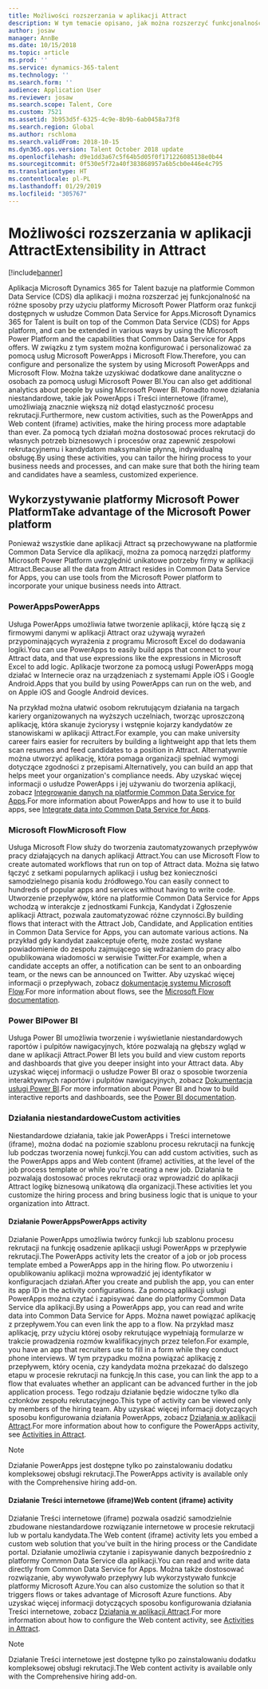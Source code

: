 ```yaml
---
title: Możliwości rozszerzania w aplikacji Attract
description: W tym temacie opisano, jak można rozszerzyć funkcjonalność aplikacji Microsoft Dynamics 365 for Talent - Attract przy użyciu platformy Microsoft Power Platform.
author: josaw
manager: AnnBe
ms.date: 10/15/2018
ms.topic: article
ms.prod: ''
ms.service: dynamics-365-talent
ms.technology: ''
ms.search.form: ''
audience: Application User
ms.reviewer: josaw
ms.search.scope: Talent, Core
ms.custom: 7521
ms.assetid: 3b953d5f-6325-4c9e-8b9b-6ab0458a73f8
ms.search.region: Global
ms.author: rschloma
ms.search.validFrom: 2018-10-15
ms.dyn365.ops.version: Talent October 2018 update
ms.openlocfilehash: d9e1dd3a67c5f64b5d05f0f171226085138e0b44
ms.sourcegitcommit: 0f530e5f72a40f383868957a6b5cb0e446e4c795
ms.translationtype: HT
ms.contentlocale: pl-PL
ms.lasthandoff: 01/29/2019
ms.locfileid: "305767"
---
```

# <a name="extensibility-in-attract"></a><span data-ttu-id="9df84-103">Możliwości rozszerzania w aplikacji Attract</span><span class="sxs-lookup"><span data-stu-id="9df84-103">Extensibility in Attract</span></span>

[!include[banner](../includes/banner.md)]

<span data-ttu-id="9df84-104">Aplikacja Microsoft Dynamics 365 for Talent bazuje na platformie Common Data Service (CDS) dla aplikacji i można rozszerzać jej funkcjonalność na różne sposoby przy użyciu platformy Microsoft Power Platform oraz funkcji dostępnych w usłudze Common Data Service for Apps.</span><span class="sxs-lookup"><span data-stu-id="9df84-104">Microsoft Dynamics 365 for Talent is built on top of the Common Data Service (CDS) for Apps platform, and can be extended in various ways by using the Microsoft Power Platform and the capabilities that Common Data Service for Apps offers.</span></span> <span data-ttu-id="9df84-105">W związku z tym system można konfigurować i personalizować za pomocą usług Microsoft PowerApps i Microsoft Flow.</span><span class="sxs-lookup"><span data-stu-id="9df84-105">Therefore, you can configure and personalize the system by using Microsoft PowerApps and Microsoft Flow.</span></span> <span data-ttu-id="9df84-106">Można także uzyskiwać dodatkowe dane analityczne o osobach za pomocą usługi Microsoft Power BI.</span><span class="sxs-lookup"><span data-stu-id="9df84-106">You can also get additional analytics about people by using Microsoft Power BI.</span></span> <span data-ttu-id="9df84-107">Ponadto nowe działania niestandardowe, takie jak PowerApps i Treści internetowe (iframe), umożliwiają znacznie większą niż dotąd elastyczność procesu rekrutacji.</span><span class="sxs-lookup"><span data-stu-id="9df84-107">Furthermore, new custom activities, such as the PowerApps and Web content (iframe) activities, make the hiring process more adaptable than ever.</span></span> <span data-ttu-id="9df84-108">Za pomocą tych działań można dostosować proces rekrutacji do własnych potrzeb biznesowych i procesów oraz zapewnić zespołowi rekrutacyjnemu i kandydatom maksymalnie płynną, indywidualną obsługę.</span><span class="sxs-lookup"><span data-stu-id="9df84-108">By using these activities, you can tailor the hiring process to your business needs and processes, and can make sure that both the hiring team and candidates have a seamless, customized experience.</span></span>

## <a name="take-advantage-of-the-microsoft-power-platform"></a><span data-ttu-id="9df84-109">Wykorzystywanie platformy Microsoft Power Platform</span><span class="sxs-lookup"><span data-stu-id="9df84-109">Take advantage of the Microsoft Power platform</span></span> 

<span data-ttu-id="9df84-110">Ponieważ wszystkie dane aplikacji Attract są przechowywane na platformie Common Data Service dla aplikacji, można za pomocą narzędzi platformy Microsoft Power Platform uwzględnić unikatowe potrzeby firmy w aplikacji Attract.</span><span class="sxs-lookup"><span data-stu-id="9df84-110">Because all the data from Attract resides in Common Data Service for Apps, you can use tools from the Microsoft Power platform to incorporate your unique business needs into Attract.</span></span>

### <a name="powerapps"></a><span data-ttu-id="9df84-111">PowerApps</span><span class="sxs-lookup"><span data-stu-id="9df84-111">PowerApps</span></span>

<span data-ttu-id="9df84-112">Usługa PowerApps umożliwia łatwe tworzenie aplikacji, które łączą się z firmowymi danymi w aplikacji Attract oraz używają wyrażeń przypominających wyrażenia z programu Microsoft Excel do dodawania logiki.</span><span class="sxs-lookup"><span data-stu-id="9df84-112">You can use PowerApps to easily build apps that connect to your Attract data, and that use expressions like the expressions in Microsoft Excel to add logic.</span></span> <span data-ttu-id="9df84-113">Aplikacje tworzone za pomocą usługi PowerApps mogą działać w Internecie oraz na urządzeniach z systemami Apple iOS i Google Android.</span><span class="sxs-lookup"><span data-stu-id="9df84-113">Apps that you build by using PowerApps can run on the web, and on Apple iOS and Google Android devices.</span></span>

<span data-ttu-id="9df84-114">Na przykład można ułatwić osobom rekrutującym działania na targach kariery organizowanych na wyższych uczelniach, tworząc uproszczoną aplikację, która skanuje życiorysy i wstępnie kojarzy kandydatów ze stanowiskami w aplikacji Attract.</span><span class="sxs-lookup"><span data-stu-id="9df84-114">For example, you can make university career fairs easier for recruiters by building a lightweight app that lets them scan resumes and feed candidates to a position in Attract.</span></span> <span data-ttu-id="9df84-115">Alternatywnie można utworzyć aplikację, która pomaga organizacji spełniać wymogi dotyczące zgodności z przepisami.</span><span class="sxs-lookup"><span data-stu-id="9df84-115">Alternatively, you can build an app that helps meet your organization's compliance needs.</span></span> <span data-ttu-id="9df84-116">Aby uzyskać więcej informacji o usłudze PowerApps i jej używaniu do tworzenia aplikacji, zobacz [Integrowanie danych na platformie Common Data Service for Apps](https://docs.microsoft.com/en-us/powerapps).</span><span class="sxs-lookup"><span data-stu-id="9df84-116">For more information about PowerApps and how to use it to build apps, see [Integrate data into Common Data Service for Apps](https://docs.microsoft.com/en-us/powerapps).</span></span>

### <a name="microsoft-flow"></a><span data-ttu-id="9df84-117">Microsoft Flow</span><span class="sxs-lookup"><span data-stu-id="9df84-117">Microsoft Flow</span></span> 

<span data-ttu-id="9df84-118">Usługa Microsoft Flow służy do tworzenia zautomatyzowanych przepływów pracy działających na danych aplikacji Attract.</span><span class="sxs-lookup"><span data-stu-id="9df84-118">You can use Microsoft Flow to create automated workflows that run on top of Attract data.</span></span> <span data-ttu-id="9df84-119">Można się łatwo łączyć z setkami popularnych aplikacji i usług bez konieczności samodzielnego pisania kodu źródłowego.</span><span class="sxs-lookup"><span data-stu-id="9df84-119">You can easily connect to hundreds of popular apps and services without having to write code.</span></span> <span data-ttu-id="9df84-120">Utworzenie przepływów, które na platformie Common Data Service for Apps wchodzą w interakcje z jednostkami Funkcja, Kandydat i Zgłoszenie aplikacji Attract, pozwala zautomatyzować różne czynności.</span><span class="sxs-lookup"><span data-stu-id="9df84-120">By building flows that interact with the Attract Job, Candidate, and Application entities in Common Data Service for Apps, you can automate various actions.</span></span> <span data-ttu-id="9df84-121">Na przykład gdy kandydat zaakceptuje ofertę, może zostać wysłane powiadomienie do zespołu zajmującego się wdrażaniem do pracy albo opublikowana wiadomości w serwisie Twitter.</span><span class="sxs-lookup"><span data-stu-id="9df84-121">For example, when a candidate accepts an offer, a notification can be sent to an onboarding team, or the news can be announced on Twitter.</span></span> <span data-ttu-id="9df84-122">Aby uzyskać więcej informacji o przepływach, zobacz [dokumentację systemu Microsoft Flow](https://docs.microsoft.com/en-us/flow/).</span><span class="sxs-lookup"><span data-stu-id="9df84-122">For more information about flows, see the [Microsoft Flow documentation](https://docs.microsoft.com/en-us/flow/).</span></span>

### <a name="power-bi"></a><span data-ttu-id="9df84-123">Power BI</span><span class="sxs-lookup"><span data-stu-id="9df84-123">Power BI</span></span>

<span data-ttu-id="9df84-124">Usługa Power BI umożliwia tworzenie i wyświetlanie niestandardowych raportów i pulpitów nawigacyjnych, które pozwalają na głębszy wgląd w dane w aplikacji Attract.</span><span class="sxs-lookup"><span data-stu-id="9df84-124">Power BI lets you build and view custom reports and dashboards that give you deeper insight into your Attract data.</span></span> <span data-ttu-id="9df84-125">Aby uzyskać więcej informacji o usłudze Power BI oraz o sposobie tworzenia interaktywnych raportów i pulpitów nawigacyjnych, zobacz [Dokumentacja usługi Power BI](https://docs.microsoft.com/en-us/power-bi/).</span><span class="sxs-lookup"><span data-stu-id="9df84-125">For more information about Power BI and how to build interactive reports and dashboards, see the [Power BI documentation](https://docs.microsoft.com/en-us/power-bi/).</span></span>

### <a name="custom-activities"></a><span data-ttu-id="9df84-126">Działania niestandardowe</span><span class="sxs-lookup"><span data-stu-id="9df84-126">Custom activities</span></span> 

<span data-ttu-id="9df84-127">Niestandardowe działania, takie jak PowerApps i Treści internetowe (iframe), można dodać na poziomie szablonu procesu rekrutacji na funkcję lub podczas tworzenia nowej funkcji.</span><span class="sxs-lookup"><span data-stu-id="9df84-127">You can add custom activities, such as the PowerApps apps and Web content (iframe) activities, at the level of the job process template or while you're creating a new job.</span></span> <span data-ttu-id="9df84-128">Działania te pozwalają dostosować proces rekrutacji oraz wprowadzić do aplikacji Attract logikę biznesową unikatową dla organizacji.</span><span class="sxs-lookup"><span data-stu-id="9df84-128">These activities let you customize the hiring process and bring business logic that is unique to your organization into Attract.</span></span>

#### <a name="powerapps-activity"></a><span data-ttu-id="9df84-129">Działanie PowerApps</span><span class="sxs-lookup"><span data-stu-id="9df84-129">PowerApps activity</span></span> 

<span data-ttu-id="9df84-130">Działanie PowerApps umożliwia twórcy funkcji lub szablonu procesu rekrutacji na funkcję osadzenie aplikacji usługi PowerApps w przepływie rekrutacji.</span><span class="sxs-lookup"><span data-stu-id="9df84-130">The PowerApps activity lets the creator of a job or job process template embed a PowerApps app in the hiring flow.</span></span> <span data-ttu-id="9df84-131">Po utworzeniu i opublikowaniu aplikacji można wprowadzić jej identyfikator w konfiguracjach działań.</span><span class="sxs-lookup"><span data-stu-id="9df84-131">After you create and publish the app, you can enter its app ID in the activity configurations.</span></span> <span data-ttu-id="9df84-132">Za pomocą aplikacji usługi PowerApps można czytać i zapisywać dane do platformy Common Data Service dla aplikacji.</span><span class="sxs-lookup"><span data-stu-id="9df84-132">By using a PowerApps app, you can read and write data into Common Data Service for Apps.</span></span> <span data-ttu-id="9df84-133">Można nawet powiązać aplikację z przepływem.</span><span class="sxs-lookup"><span data-stu-id="9df84-133">You can even link the app to a flow.</span></span> <span data-ttu-id="9df84-134">Na przykład masz aplikację, przy użyciu której osoby rekrutujące wypełniają formularze w trakcie prowadzenia rozmów kwalifikacyjnych przez telefon.</span><span class="sxs-lookup"><span data-stu-id="9df84-134">For example, you have an app that recruiters use to fill in a form while they conduct phone interviews.</span></span> <span data-ttu-id="9df84-135">W tym przypadku można powiązać aplikację z przepływem, który ocenia, czy kandydata można przekazać do dalszego etapu w procesie rekrutacji na funkcję.</span><span class="sxs-lookup"><span data-stu-id="9df84-135">In this case, you can link the app to a flow that evaluates whether an applicant can be advanced further in the job application process.</span></span> <span data-ttu-id="9df84-136">Tego rodzaju działanie będzie widoczne tylko dla członków zespołu rekrutacyjnego.</span><span class="sxs-lookup"><span data-stu-id="9df84-136">This type of activity can be viewed only by members of the hiring team.</span></span> <span data-ttu-id="9df84-137">Aby uzyskać więcej informacji dotyczących sposobu konfigurowania działania PowerApps, zobacz [Działania w aplikacji Attract](./activities-attract.md).</span><span class="sxs-lookup"><span data-stu-id="9df84-137">For more information about how to configure the PowerApps activity, see [Activities in Attract](./activities-attract.md).</span></span>

> [!NOTE]
> <span data-ttu-id="9df84-138">Działanie PowerApps jest dostępne tylko po zainstalowaniu dodatku kompleksowej obsługi rekrutacji.</span><span class="sxs-lookup"><span data-stu-id="9df84-138">The PowerApps activity is available only with the Comprehensive hiring add-on.</span></span>

#### <a name="web-content-iframe-activity"></a><span data-ttu-id="9df84-139">Działanie Treści internetowe (iframe)</span><span class="sxs-lookup"><span data-stu-id="9df84-139">Web content (iframe) activity</span></span>

<span data-ttu-id="9df84-140">Działanie Treści internetowe (iframe) pozwala osadzić samodzielnie zbudowane niestandardowe rozwiązanie internetowe w procesie rekrutacji lub w portalu kandydata.</span><span class="sxs-lookup"><span data-stu-id="9df84-140">The Web content (iframe) activity lets you embed a custom web solution that you've built in the hiring process or the Candidate portal.</span></span> <span data-ttu-id="9df84-141">Działanie umożliwia czytanie i zapisywanie danych bezpośrednio z platformy Common Data Service dla aplikacji.</span><span class="sxs-lookup"><span data-stu-id="9df84-141">You can read and write data directly from Common Data Service for Apps.</span></span> <span data-ttu-id="9df84-142">Można także dostosować rozwiązanie, aby wywoływało przepływy lub wykorzystywało funkcje platformy Microsoft Azure.</span><span class="sxs-lookup"><span data-stu-id="9df84-142">You can also customize the solution so that it triggers flows or takes advantage of Microsoft Azure functions.</span></span> <span data-ttu-id="9df84-143">Aby uzyskać więcej informacji dotyczących sposobu konfigurowania działania Treści internetowe, zobacz [Działania w aplikacji Attract](./activities-attract.md).</span><span class="sxs-lookup"><span data-stu-id="9df84-143">For more information about how to configure the Web content activity, see [Activities in Attract](./activities-attract.md).</span></span>

> [!NOTE]
> <span data-ttu-id="9df84-144">Działanie Treści internetowe jest dostępne tylko po zainstalowaniu dodatku kompleksowej obsługi rekrutacji.</span><span class="sxs-lookup"><span data-stu-id="9df84-144">The Web content activity is available only with the Comprehensive hiring add-on.</span></span>

